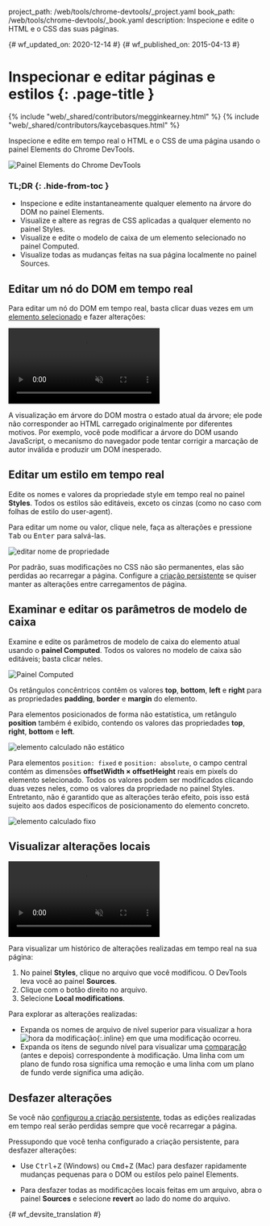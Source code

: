 project_path: /web/tools/chrome-devtools/_project.yaml
book_path: /web/tools/chrome-devtools/_book.yaml
description: Inspecione e edite o HTML e o CSS das suas páginas.

{# wf_updated_on: 2020-12-14 #}
{# wf_published_on: 2015-04-13 #}

# Inspecionar e editar páginas e estilos {: .page-title }

{% include "web/_shared/contributors/megginkearney.html" %}
{% include "web/_shared/contributors/kaycebasques.html" %}

Inspecione e edite em tempo real o HTML e o CSS de uma página usando 
o painel Elements do Chrome DevTools.

![Painel Elements do Chrome DevTools](imgs/elements-panel.png)


### TL;DR {: .hide-from-toc }
- Inspecione e edite instantaneamente qualquer elemento na árvore do DOM no painel Elements.
- Visualize e altere as regras de CSS aplicadas a qualquer elemento no painel Styles.
- Visualize e edite o modelo de caixa de um elemento selecionado no painel Computed.
- Visualize todas as mudanças feitas na sua página localmente no painel Sources.


## Editar um nó do DOM em tempo real

Para editar um nó do DOM em tempo real, basta clicar duas vezes em um 
[elemento selecionado](#inspect-an-element) e fazer alterações:

<video src="animations-img/edit-element-name.mp4" style="max-width:100%;"
       loop muted autoplay controls></video>

A visualização em árvore do DOM mostra o estado atual da árvore; ele pode não corresponder 
ao HTML carregado originalmente por diferentes motivos. Por exemplo, 
você pode modificar a árvore do DOM usando JavaScript, o mecanismo do navegador pode tentar 
corrigir a marcação de autor inválida e produzir um DOM inesperado.

## Editar um estilo em tempo real

Edite os nomes e valores da propriedade style em tempo real no painel **Styles**. Todos
os estilos são editáveis, exceto os cinzas (como no caso
com folhas de estilo do user-agent).

Para editar um nome ou valor, clique nele, faça as alterações e pressione
<kbd class="kbd">Tab</kbd> ou <kbd class="kbd">Enter</kbd> para salvá-las.

![editar nome de propriedade](imgs/edit-property-name.png)

Por padrão, suas modificações no CSS não são permanentes, elas são perdidas 
ao recarregar a página. Configure a [criação 
persistente](/web/tools/setup/setup-workflow) se quiser manter as 
alterações entre carregamentos de página. 

## Examinar e editar os parâmetros de modelo de caixa

Examine e edite os parâmetros de modelo de caixa do elemento atual usando o 
**painel Computed**. Todos os valores no modelo de caixa são editáveis; basta clicar 
neles.

![Painel Computed](imgs/computed-pane.png)

Os retângulos concêntricos contêm os valores **top**, **bottom**, **left** e **right**
para as propriedades **padding**, **border** e **margin**
 do elemento. 

Para elementos posicionados de forma não estatística, um retângulo **position** 
também é exibido, contendo os valores das propriedades **top**, 
**right**, **bottom** e **left**.

![elemento calculado não estático](imgs/computed-non-static.png)

Para elementos `position: fixed` e `position: absolute`, o campo central 
contém as dimensões **offsetWidth × offsetHeight** reais em pixels 
do elemento selecionado. Todos os valores podem ser modificados clicando duas vezes 
neles, como os valores da propriedade no painel Styles. Entretanto, não é garantido que as alterações 
terão efeito, pois isso está sujeito aos dados específicos de posicionamento 
do elemento concreto.

![elemento calculado fixo](imgs/computed-fixed.png)

## Visualizar alterações locais

<video src="animations-img/revisions.mp4" style="max-width:100%;"
       autoplay loop muted controls></video>

Para visualizar um histórico de alterações realizadas em tempo real na sua página:

1. No painel **Styles**, clique no arquivo que você modificou. O DevTools
  leva você ao painel **Sources**.
1. Clique com o botão direito no arquivo.
1. Selecione **Local modifications**.

Para explorar as alterações realizadas:

* Expanda os nomes de arquivo de nível superior para visualizar a hora 
  ![hora da modificação](imgs/image_25.png){:.inline} 
   em que uma modificação ocorreu.
* Expanda os itens de segundo nível para visualizar uma 
  [comparação](https://en.wikipedia.org/wiki/Diff) (antes e depois) 
  correspondente à modificação. Uma linha com um plano de fundo rosa significa 
 uma remoção e uma linha com um plano de fundo verde significa uma adição.

## Desfazer alterações

Se você não [configurou a criação persistente](/web/tools/setup/setup-workflow), 
todas as edições realizadas em tempo real serão perdidas sempre que você recarregar a página.

Pressupondo que você tenha configurado a criação persistente, para desfazer alterações:

* Use <kbd class="kbd">Ctrl</kbd>+<kbd class="kbd">Z</kbd> (Windows) ou 
  <kbd class="kbd">Cmd</kbd>+<kbd class="kbd">Z</kbd> (Mac) para desfazer 
  rapidamente mudanças pequenas para o DOM ou estilos pelo painel Elements.

* Para desfazer todas as modificações locais feitas em um arquivo, abra o painel **Sources** 
 e selecione **revert** ao lado do nome do arquivo.

[inspecionar]: /web/tools/chrome-devtools/debug/command-line/command-line-reference#inspect


{# wf_devsite_translation #}
